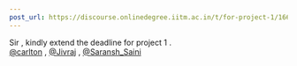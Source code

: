 ```yaml
---
post_url: https://discourse.onlinedegree.iitm.ac.in/t/for-project-1/166593/3
---
```

Sir , kindly extend the deadline for project 1 .  
[@carlton](/u/carlton) , [@Jivraj](/u/jivraj) , [@Saransh\_Saini](/u/saransh_saini)